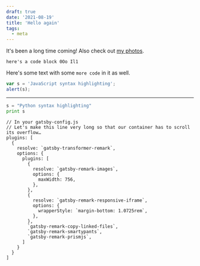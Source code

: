 ```yaml
---
draft: true
date: '2021-08-19'
title: 'Hello again'
tags:
  - meta
---
```


It's been a long time coming! Also check out [my photos](https://zhjngli.com).

<!-- end -->

```
here's a code block 0Oo Il1
```

Here's some text with some `more code` in it as well.

```javascript
var s = 'JavaScript syntax highlighting';
alert(s);
```

---

```python
s = "Python syntax highlighting"
print s
```

```javascript{1-2,22}{numberLines: true}
// In your gatsby-config.js
// Let's make this line very long so that our container has to scroll its overflow…
plugins: [
  {
    resolve: `gatsby-transformer-remark`,
    options: {
      plugins: [
        {
          resolve: `gatsby-remark-images`,
          options: {
            maxWidth: 756,
          },
        },
        {
          resolve: `gatsby-remark-responsive-iframe`,
          options: {
            wrapperStyle: `margin-bottom: 1.0725rem`,
          },
        },
        `gatsby-remark-copy-linked-files`,
        `gatsby-remark-smartypants`,
        `gatsby-remark-prismjs`,
      ]
    }
  }
]
```
